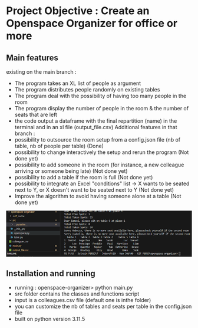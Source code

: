 # Project Objective : Create an Openspace Organizer for office or more


## Main features 
existing on the main branch : 
- The program takes an XL list of people as argument
- The program distributes people randomly on existing tables
- The program deal with the possibility of having too many people in the room
- The program display the number of people in the room & the number of seats that are left
- the code output a dataframe with the final repartition (name) in the terminal and in an xl file (output_file.csv)
Additional features in that branch : 
- possibility to outsource the room setup from a config.json file (nb of table, nb of people per table) (Done)
- possibility to change interactively the setup and rerun the program (Not done yet)
- possibility to add someone in the room (for instance, a new colleague arriving or someone being late) (Not done yet)
- possibility to add a table if the room is full (Not done yet)
- possibility to integrate an Excel "conditions" list → X wants to be seated next to Y, or X doesn't want to be seated next to Y (Not done yet)
- Improve the algorithm to avoid having someone alone at a table (Not done yet)


![Alt text](image.png)


## Installation and running
- running :   openspace-organizer> python main.py
- src folder contains the classes and functions script 
- input is a colleagues.csv file (default one is  inthe folder) 
- you can customize the nb of tables and seats per table in the config.json file 
- built on python version 3.11.5
